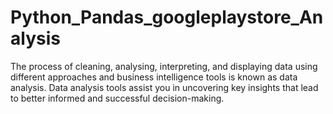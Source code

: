 # Python_Pandas_googleplaystore_Analysis
The process of cleaning, analysing, interpreting, and displaying data using different approaches and business intelligence tools is known as data analysis. Data analysis tools assist you in uncovering key insights that lead to better informed and successful decision-making. 
